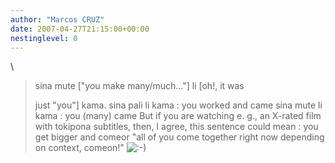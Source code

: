 ```yaml
---
author: "Marcos CRUZ"
date: 2007-04-27T21:15:00+00:00
nestinglevel: 0
---
```

\
> 
> sina mute \["you make many/much..."\] li \[oh!, it was
> 
> just "you"\] kama.
> sina pali li kama : you worked and came
> sina mute li kama : you (many) came
> But if you are watching e. g., an X-rated film with
> tokipona subtitles, then, I agree, this sentence could
> mean :
> you get bigger and comeor "all of you come together right now depending on context, comeon!" ![:-)](images/smilies/icon_e_smile.gif "Smile")